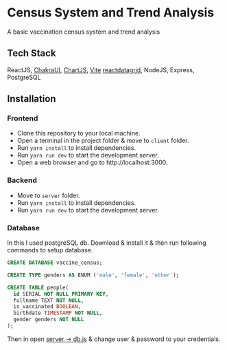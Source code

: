 # Census System and Trend Analysis

A basic vaccination census system and trend analysis

## Tech Stack

ReactJS, [ChakraUI](https://chakra-ui.com/), [ChartJS](https://www.chartjs.org/), [Vite](https://vitejs.dev/) [reactdatagrid](https://reactdatagrid.io/), NodeJS, Express, PostgreSQL

## Installation

### Frontend

- Clone this repository to your local machine.
- Open a terminal in the project folder & move to `client` folder.
- Run `yarn install` to install dependencies.
- Run `yarn run dev` to start the development server.
- Open a web browser and go to http://localhost:3000.

### Backend

- Move to `server` folder.
- Run `yarn install` to install dependencies.
- Run `yarn run dev` to start the development server.

### Database

In this I used postgreSQL db. Download & install it & then run following commands to setup database.

```sql
CREATE DATABASE vaccine_census;

CREATE TYPE genders AS ENUM ('male', 'female', 'other');

CREATE TABLE people(
  id SERIAL NOT NULL PRIMARY KEY,
  fullname TEXT NOT NULL,
  is_vaccinated BOOLEAN,
  birthdate TIMESTAMP NOT NULL,
  gender genders NOT NULL
);
```

Then in open [server -> db.js](./server/db.js) & change user & password to your credentials.
